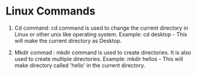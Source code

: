 # Linux Commands

1. Cd command: cd command is used to change the current directory in Linux or other unix like operating system.
    Example: cd desktop - This will make the current directory as Desktop.
            
2. Mkdir commad : mkdir command is used to create directories. It is also used to create multiple directories.
    Example: mkdir hellos - This will make directory called 'hello' in the current directory.
